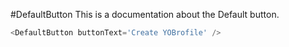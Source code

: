 #DefaultButton
This is a documentation about the Default button.

```js
<DefaultButton buttonText='Create YOBrofile' />
```
